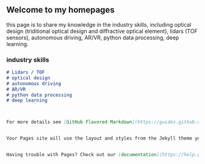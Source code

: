 ## Welcome to my homepages

 this page is to share my knowledge in the industry skills, including optical design (triditional optical design and diffractive optical element), lidars (TOF sensors), autonomous driving, AR/VR, python data processing, deep learning.

### industry skills

```markdown
# Lidars / TOF
# optical design
# autonomous driving
# AR/VR
# python data processing
# deep learning



For more details see [GitHub Flavored Markdown](https://guides.github.com/features/mastering-markdown/).


Your Pages site will use the layout and styles from the Jekyll theme you have selected in your [repository settings](https://github.com/MontyKL/shd1010.github.io/settings). The name of this theme is saved in the Jekyll `_config.yml` configuration file.


Having trouble with Pages? Check out our [documentation](https://help.github.com/categories/github-pages-basics/) or [contact support](https://github.com/contact) and we’ll help you sort it out.
